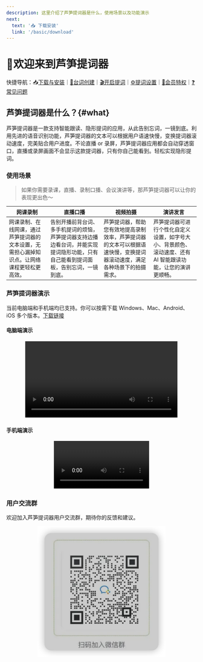 ```yaml
---
description: 这里介绍了芦笋提词器是什么，使用场景以及功能演示
next:
  text: '📥 下载安装'
  link: '/basic/download'
---
```


# 🥳欢迎来到芦笋提词器


快捷导航：📥[下载与安装](basic/download.md)｜[📝台词创建](basic/create.md)｜[🎬开启提词](basic/prompt.md)｜[⚙️提词设置](basic/setting.md)｜[🌟会员特权](basic/vip.md)｜[❓常见问题](basic/faq.md)

## 芦笋提词器是什么？{#what}

芦笋提词器是一款支持智能跟读、隐形提词的应用，从此告别忘词，一镜到底。利用先进的语音识别功能，芦笋提词器的文本可以根据用户语速快慢，变换提词器滚动速度，完美贴合用户进度。不论直播 or 录屏，芦笋提词器应用都会自动穿透窗口，直播或录屏画面不会显示这款提词器，只有你自己能看到。轻松实现隐形提词。

### 使用场景

> 如果你需要录课，直播、录制口播、会议演讲等，那芦笋提词器可以让你的表现更出色～

| 网课录制                                                                                   | 直播口播                                                                                                                           | 视频拍摄                                                                                                               | 演讲发言                                                                                                   |
| ------------------------------------------------------------------------------------------ | ---------------------------------------------------------------------------------------------------------------------------------- | ---------------------------------------------------------------------------------------------------------------------- | ---------------------------------------------------------------------------------------------------------- |
| 网课录制、在线网课，通过芦笋提词器的文本设置，无需担心漏掉知识点。让网络课程更轻松更高效。 | 告别开播前背台词、多手机提词的烦恼，芦笋提词器支持边播边看台词，并能实现提词隐形功能，只有自己能看到提词面板，告别忘词，一镜到底。 | 芦笋提词器，帮助您有效地提高录制效率，芦笋提词器的文本可以根据语速快慢，变换提词器滚动速度，满足各种场景下的拍摄需求。 | 芦笋提词器可进行个性化自定义设置，如字号大小、背景颜色、滚动速度、还有 AI 智能跟读功能，让您的演讲更顺畅。 |



### 芦笋提词器演示

当前电脑端和手机端均已支持。你可以按需下载 Windows、Mac、Android、iOS 多个版本。[下载链接](https://tcq.lusun.com/download/?)

#### 电脑端演示

<div align="center" style="margin:20px 0;">
  <video controls width="80%">
    <source src=".gitbook/assets/teleprompter.mp4" type="video/mp4" />
  </video>
</div>


#### 手机端演示

<div align="center">
  <video controls width="50%">
    <source src=".gitbook/assets/android.mp4" type="video/mp4" />
  </video>
</div>


### 用户交流群

欢迎加入芦笋提词器用户交流群，期待你的反馈和建议。

<div align="center">
  <img src=".gitbook/assets/yonghuqun.png" alt="" width="338">
</div>

